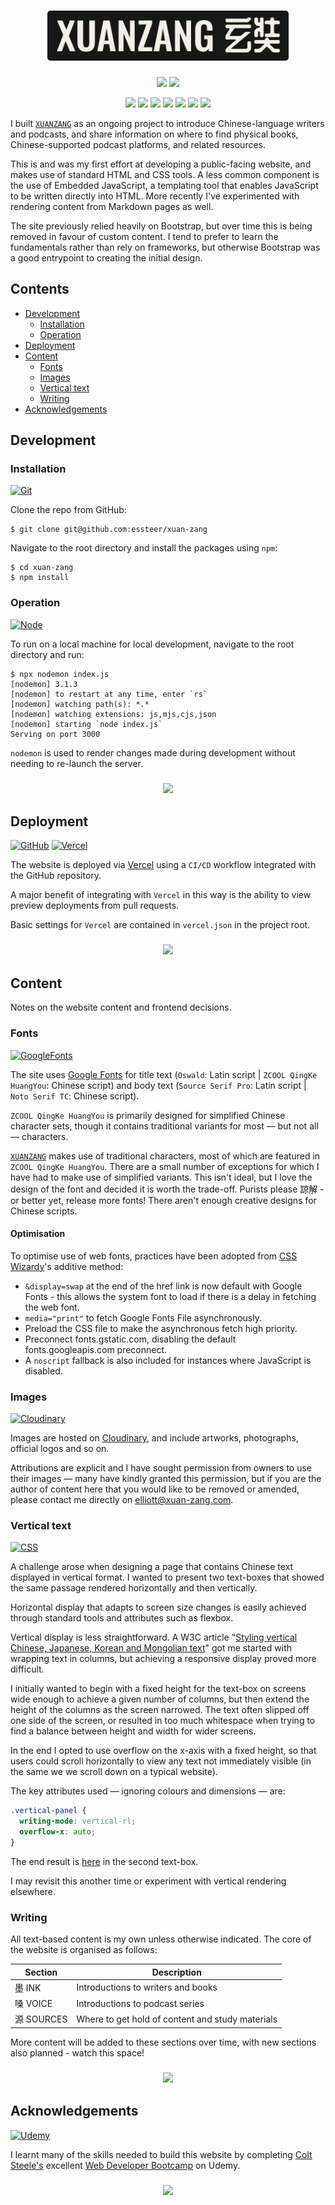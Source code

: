 <h1 align="center" id="title"><img src="./assets/xuanzang.png" width="386" height="80" style="border-radius: 5px;"></h1>

<p align="center">
  <a href="https://www.xuan-zang.com/"><img src="https://img.shields.io/github/deployments/essteer/xuan-zang/production?name=Vercel&?style=flat&logo=Vercel&label=Vercel"></a>
  <a href="https://snyk.io/test/github/essteer/xuan-zang"><img src="https://snyk.io/test/github/essteer/xuan-zang/badge.svg?name=Snyk&style=flat&logo=Snyk"></a>
</p>

<p align="center">
  <a href="https://developer.mozilla.org/en-US/docs/Web/HTML"><img src="https://img.shields.io/badge/HTML5-E34F26.svg?style=flat&labelColor=555&logo=HTML5&logoColor=white"></a>
  <a href="https://developer.mozilla.org/en-US/docs/Web/CSS"><img src="https://img.shields.io/badge/CSS3-1572B6.svg?style=flat&labelColor=555&logo=CSS3&logoColor=white"></a>
  <a href="https://developer.mozilla.org/en-US/docs/Web/JavaScript"><img src="https://img.shields.io/badge/JavaScript-F7DF1E.svg?style=flat&labelColor=555&logo=JavaScript&logoColor=white"></a>
  <a href="https://ejs.co/"><img src="https://img.shields.io/badge/EJS-A91E50.svg?style=flat&labelColor=555&logo=EJS&logoColor=white"></a>
  <a href="https://daringfireball.net/projects/markdown/"><img src="https://img.shields.io/badge/Markdown-000000.svg?style=flat&labelColor=555&logo=Markdown&logoColor=white"></a>
  <a href="https://nodejs.org/en"><img src="https://img.shields.io/badge/Node.js-5FA04E.svg?style=flat&labelColor=555&logo=nodedotjs&logoColor=white"></a>
  <a href="https://vercel.com"><img src="https://img.shields.io/badge/Vercel-000000.svg?style=flat&labelColor=555&logo=Vercel&logoColor=white"></a>
</p>

I built [`XUANZANG`](https://www.xuan-zang.com) as an ongoing project to introduce Chinese-language writers and podcasts, and share information on where to find physical books, Chinese-supported podcast platforms, and related resources.

This is and was my first effort at developing a public-facing website, and makes use of standard HTML and CSS tools. A less common component is the use of Embedded JavaScript, a templating tool that enables JavaScript to be written directly into HTML. More recently I've experimented with rendering content from Markdown pages as well.

The site previously relied heavily on Bootstrap, but over time this is being removed in favour of custom content. I tend to prefer to learn the fundamentals rather than rely on frameworks, but otherwise Bootstrap was a good entrypoint to creating the initial design.

## Contents

- [Development](#development)
  - [Installation](#installation)
  - [Operation](#operation)
- [Deployment](#deployment)
- [Content](#content)
  - [Fonts](#fonts)
  - [Images](#images)
  - [Vertical text](#vertical-text)
  - [Writing](#writing)
- [Acknowledgements](#acknowledgements)

## Development

### Installation

[![Git](https://img.shields.io/badge/Git-F05032.svg?style=flat&labelColor=555&logo=Git&logoColor=white)](https://github.com/essteer/xuan-zang)

Clone the repo from GitHub:

```console
$ git clone git@github.com:essteer/xuan-zang
```

Navigate to the root directory and install the packages using `npm`:

```console
$ cd xuan-zang
$ npm install
```

### Operation

[![Node](https://img.shields.io/badge/Node.js-5FA04E.svg?style=flat&labelColor=555&logo=nodedotjs&logoColor=white)](https://nodejs.org/en)

To run on a local machine for local development, navigate to the root directory and run:

```console
$ npx nodemon index.js
[nodemon] 3.1.3
[nodemon] to restart at any time, enter `rs`
[nodemon] watching path(s): *.*
[nodemon] watching extensions: js,mjs,cjs,json
[nodemon] starting `node index.js`
Serving on port 3000
```

`nodemon` is used to render changes made during development without needing to re-launch the server.

<h3 align="center">
  <a href="#title"><img src="https://img.shields.io/badge/▲%20Top%20▲-0466c8.svg?style=flat"></a>
</h3>

## Deployment

[![GitHub](https://img.shields.io/badge/GitHub-181717.svg?style=flat&labelColor=555&logo=GitHub&logoColor=white)](https://github.com/essteer/xuan-zang)
[![Vercel](https://img.shields.io/badge/Vercel-000000.svg?style=flat&labelColor=555&logo=Vercel&logoColor=white)](https://vercel.com)

The website is deployed via [Vercel](https://vercel.com/) using a `CI/CD` workflow integrated with the GitHub repository.

A major benefit of integrating with `Vercel` in this way is the ability to view preview deployments from pull requests.

Basic settings for `Vercel` are contained in `vercel.json` in the project root.

<h3 align="center">
  <a href="#title"><img src="https://img.shields.io/badge/▲%20Top%20▲-0466c8.svg?style=flat"></a>
</h3>

## Content

Notes on the website content and frontend decisions.

### Fonts

[![GoogleFonts](https://img.shields.io/badge/Google%20Fonts-4285F4.svg?style=flat&labelColor=555&logo=Google-Fonts&logoColor=white)](https://fonts.google.com/)

The site uses [Google Fonts](https://fonts.google.com/) for title text (`Oswald`: Latin script | `ZCOOL QingKe HuangYou`: Chinese script) and body text (`Source Serif Pro`: Latin script | `Noto Serif TC`: Chinese script).

`ZCOOL QingKe HuangYou` is primarily designed for simplified Chinese character sets, though it contains traditional variants for most &mdash; but not all &mdash; characters.

[`XUANZANG`](https://www.xuan-zang.com) makes use of traditional characters, most of which are featured in `ZCOOL QingKe HuangYou`. There are a small number of exceptions for which I have had to make use of simplified variants. This isn't ideal, but I love the design of the font and decided it is worth the trade-off. Purists please 諒解 - or better yet, release more fonts! There aren't enough creative designs for Chinese scripts.

#### Optimisation

To optimise use of web fonts, practices have been adopted from [CSS Wizardy](https://csswizardry.com/2020/05/the-fastest-google-fonts/)'s additive method:

- `&display=swap` at the end of the href link is now default with Google Fonts - this allows the system font to load if there is a delay in fetching the web font.
- `media="print"` to fetch Google Fonts File asynchronously.
- Preload the CSS file to make the asynchronous fetch high priority.
- Preconnect fonts.gstatic.com, disabling the default fonts.googleapis.com preconnect.
- A `noscript` fallback is also included for instances where JavaScript is disabled.

### Images

[![Cloudinary](https://img.shields.io/badge/Cloudinary-3448C5.svg?style=flat&labelColor=555&logo=Cloudinary&logoColor=white)](https://cloudinary.com)

Images are hosted on [Cloudinary](https://cloudinary.com/), and include artworks, photographs, official logos and so on.

Attributions are explicit and I have sought permission from owners to use their images &mdash; many have kindly granted this permission, but if you are the author of content here that you would like to be removed or amended, please contact me directly on [elliott@xuan-zang.com](elliott@xuan-zang.com).

### Vertical text

[![CSS](https://img.shields.io/badge/CSS3-1572B6.svg?style=flat&labelColor=555&logo=CSS3&logoColor=white)](https://developer.mozilla.org/en-US/docs/Web/CSS)

A challenge arose when designing a page that contains Chinese text displayed in vertical format. I wanted to present two text-boxes that showed the same passage rendered horizontally and then vertically.

Horizontal display that adapts to screen size changes is easily achieved through standard tools and attributes such as flexbox.

Vertical display is less straightforward. A W3C article "[Styling vertical Chinese, Japanese, Korean and Mongolian text](https://www.w3.org/International/articles/vertical-text/)" got me started with wrapping text in columns, but achieving a responsive display proved more difficult.

I initially wanted to begin with a fixed height for the text-box on screens wide enough to achieve a given number of columns, but then extend the height of the columns as the screen narrowed. The text often slipped off one side of the screen, or resulted in too much whitespace when trying to find a balance between height and width for wider screens.

In the end I opted to use overflow on the x-axis with a fixed height, so that users could scroll horizontally to view any text not immediately visible (in the same we we scroll down on a typical website).

The key attributes used &mdash; ignoring colours and dimensions &mdash; are:

```css
.vertical-panel {
  writing-mode: vertical-rl;
  overflow-x: auto;
}
```

The end result is [here](https://www.xuan-zang.com/sources/print#text-direction) in the second text-box.

I may revisit this another time or experiment with vertical rendering elsewhere.

### Writing

All text-based content is my own unless otherwise indicated. The core of the website is organised as follows:

| Section    | Description                                      |
| ---------- | ------------------------------------------------ |
| 墨 INK     | Introductions to writers and books               |
| 嗓 VOICE   | Introductions to podcast series                  |
| 源 SOURCES | Where to get hold of content and study materials |

More content will be added to these sections over time, with new sections also planned - watch this space!

<h3 align="center">
  <a href="#title"><img src="https://img.shields.io/badge/▲%20Top%20▲-0466c8.svg?style=flat"></a>
</h3>

## Acknowledgements

[![Udemy](https://img.shields.io/badge/Udemy-A435F0.svg?style=flat&labelColor=555&logo=Udemy&logoColor=white)](https://www.udemy.com/course/the-web-developer-bootcamp/)

I learnt many of the skills needed to build this website by completing [Colt Steele's](https://www.youtube.com/channel/UCrqAGUPPMOdo0jfQ6grikZw) excellent [Web Developer Bootcamp](https://www.udemy.com/course/the-web-developer-bootcamp/) on Udemy.

<h3 align="center">
  <a href="#title"><img src="https://img.shields.io/badge/▲%20Top%20▲-0466c8.svg?style=flat"></a>
</h3>